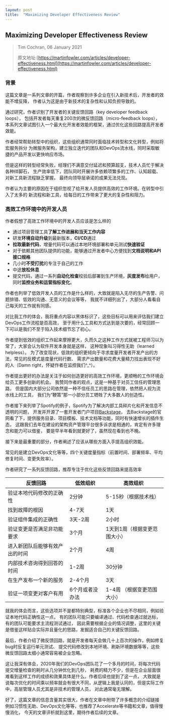 ```yaml
---
layout: post
title:  "Maximizing Developer Effectiveness Review"
---
```


## Maximizing Developer Effectiveness Review

> Tim Cochran, 06 January 2021
>
> 原文地址:[https://martinfowler.com/articles/developer-effectiveness.html](https://martinfowler.com/articles/developer-effectiveness.html)

### 背景

这篇文章是一系列文章的开篇，作者观察到许多企业在引入新技术后，开发者的效能不增反降，
作者认为这是由于新技术的复杂性和认知负担导致的。

通过研究，作者识别了开发者的关键反馈回路（key developer feedback loops），
包括开发者每天重复200次的微反馈回路（micro-feedback loops），
本系列文章试图引入一个最大化开发者效能的框架，通过优化这些回路提高开发者效能。

作者经常帮助转型中的组织，这些组织通常同时面临技术转型和文化转型，例如将宏服务拆分
为微服务架构，建立独立迭代的团队和DevOps流水线，同时采取敏捷的产品开发以更快响应市场。

但是这样的转型经常失败，经理们不满意交付延迟和预算超支，技术人员忙于解决各种绊脚石，
生产效率低下，团队同时开展许多依赖项繁多的工作、认知超载、对新工具新流程缺乏掌握。
最终向领导层承诺的成果无法兑现。

作者认为主要的原因在于组织忽视了给开发人员提供高效的工作环境。在转型中引入了太多的
新流程和新工具，给每日的工作带来了更大的复杂性和阻力。

### 高效工作环境中的开发人员

作者假想了高效工作环境中的开发人员应该是怎么样的

- 通过项目管理工具**了解工作进展和当天工作内容**
- 研发**环境自动升级**到最新版本，**CI/CD**通过
- **拉取最新代码**，增量代码可以通过本地环境部署和单元测试**快速验证**
- 对于依赖其他团队提供的功能，能够通过开发者中心方便找到**文档说明和API接口规格**
- 几小时**不受打扰**的专注于自己的工作
- 中途**放松休息**
- 提交代码，通过一系列**自动化检查**校验后部署到生产环境，**灰度发布**给用户，同时**监控业务和运营指标变化**。

作者也列举了低效开发人员的工作是什么样的，大致就是陷入无尽的生产告警、问题排错、低效的沟通、无意义的会议等等，
我就不详细列出了，大部分人看看自己每天的工作就有同感。

对比我工作的体会，我将重点内容以黑体标识了，这些目标可以用来评估我们建立DevOps工作流程是否高效，
至于用什么工具和方式达到是次要的，经常回顾一下可以是我们不至于陷入技术细节忘了初心。

作者提到低效的组织工作起来摩擦更大，久而久之这种工作方式就被工程师习以为常了，大家会认为软件开发本身就是这样，
这种现象叫习得性无助（learned helpless）。
为了改变现状，低效的组织更倾向于寻求度量开发者开发产出的方法，常见的反模式是度量代码行数、
需求产出数量和花费大量精力找出表现不好的人（Damn right，怀疑作者在监控我们^_^）。

作者提出更好的办法是关注于如何创造更好的高效工作环境，更顺畅的工作环境会给员工更多创新的机会。
我赞同作者的观点，这是一种基于对员工信任的管理思路，
但是国内大部分公司依然是一种不信任员工的思路在管理，依然把人视为流水线上的工具，
我们为“鞭策”那一小部分员工牺牲了大多数人的创造性。

作者接下来列举了Spotify的例子，Spotify为了解决内部工具碎片化和开发信息不透明的问题，
开发并开源了一套开发者门户项目[Backstage](https://backstage.io/docs/getting-started/)，
去Backstage的官网看了下，提供服务目录、项目模板、技术文档等功能，同时有快速增长的插件生态，
这跟我们去年在建设的架构资产管理平台很多诉求是相通的，肯定有许多理念和能力可以借鉴，
要是早半年看到就更好了，虽然现在看到也不晚。

接下来是最重要的部分，作者阐述了应该从哪些方面入手提高组织效能。

常见的是建立DevOps文化等等，四个关键度量指标（前置时间、部署频率、平均修复时间、变更失败率）。

作者研究了一系列反馈回路，推荐专注于优化这些反馈回路来提高效率

| 反馈回路                       | 低效组织        | 高效组织                     |
| ------------------------------ | --------------- | ---------------------------- |
| 验证本地代码修改的正确性       | 2分钟           | 5-15秒（根据技术栈）         |
| 找到故障的根因                 | 4-7天           | 1天                          |
| 验证组件集成的正确性           | 3天-2周         | 2小时                        |
| 验证变更是否满足非功能要求     | 3个月           | 1天到1周（根据变更范围大小） |
| 进入新团队后能够有效产出的时间 | 2个月           | 4周                          |
| 内部技术咨询得到回答的时间     | 1-2周           | 30分钟                       |
| 在生产发布一个新的服务         | 2-4个月         | 3天                          |
| 验证一项变更对客户有用         | 6个月或者没办法 | 1-4周 （根据变更范围大小）   |

就我的体会而言，这些选项并不是都特别典型，标准各个企业也不尽相同，例如验证本地代码正确性这一点，
有的团队可能只要编译通过、代码检查通过就达标，有的团队可能要求主流程测试通过，
因此需要根据企业的情况调整，这里的关键是借鉴这样贴合实际并且量化的思路，发掘适合自己的关键反馈回路。

最后，作者介绍了微反馈回路，就是开发者每天会做几十上百次的操作，例如修复bug时反复运行单元测试、
提交代码修改到本地环境、刷新环境数据等等，这些微反馈回路太细小通常容易被企业忽略。

这让我深有体会，2020年我们的DevOps团队花了一个多月的时间，将每次代码提交增量检查的耗时从几分钟优化到几秒，
耗费的精力不少，但是在企业层面很难看到这样工作的成绩和效果具体是什么。作者后续也提到了这一点，
大致就是说每次优化的时间乘以频率就会有很大不同，从逻辑上我是认同的，但是实际工作中，高层管理人员尤其是非技术的管理人员，
对此通常毫无理解。

好了，这篇文章的信息含量其实很大，作者在文章中附带了许多概念的介绍链接
例如习惯性无助、DevOps文化等等，也推荐了Accelerate等书籍和文章，值得慢慢消化，
今天的文章评析就到这里，期待作者后续的文章。
